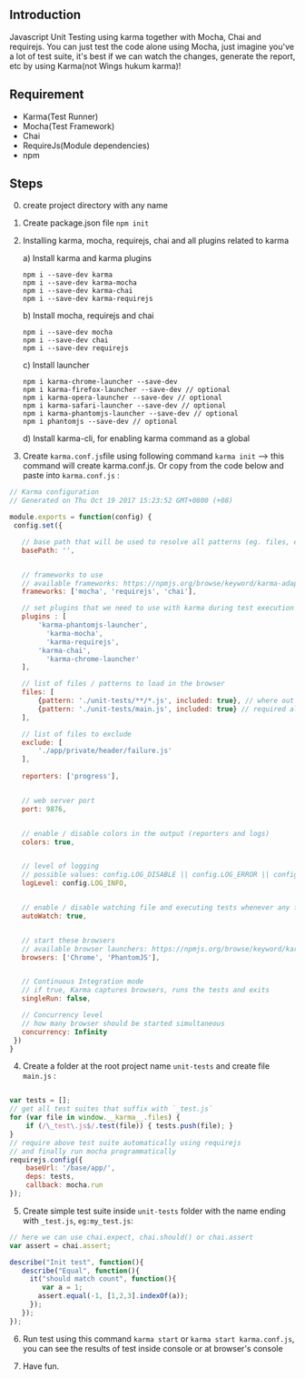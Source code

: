 ## Introduction
Javascript Unit Testing using karma together with Mocha, Chai and requirejs. You can just test the code alone using Mocha, just
imagine you've a lot of test suite, it's best if we can watch the changes, generate the report, etc by using Karma(not Wings hukum karma)!

## Requirement
 - Karma(Test Runner)
 - Mocha(Test Framework)
 - Chai
 - RequireJs(Module dependencies)
 - npm
 
 ## Steps
 0) create project directory with any name <my-project>
 1) Create package.json file `npm init`
 2) Installing karma, mocha, requirejs, chai and all plugins related to karma
 
    a) Install karma and karma plugins
      ```
      npm i --save-dev karma
      npm i --save-dev karma-mocha
      npm i --save-dev karma-chai
      npm i --save-dev karma-requirejs
      ```
      
    b) Install mocha, requirejs and chai
      ```
      npm i --save-dev mocha
      npm i --save-dev chai
      npm i --save-dev requirejs
      ```
      
    c) Install launcher
      ```
      npm i karma-chrome-launcher --save-dev
      npm i karma-firefox-launcher --save-dev // optional
      npm i karma-opera-launcher --save-dev // optional
      npm i karma-safari-launcher --save-dev // optional
      npm i karma-phantomjs-launcher --save-dev // optional
      npm i phantomjs --save-dev // optional
      ```
      
    d) Install karma-cli, for enabling karma command as a global
 
 3) Create `karma.conf.js`file using following command `karma init` --> this command will create karma.conf.js. Or copy 
 from the code below and paste into `karma.conf.js` :
 
 ```javascript
 // Karma configuration
 // Generated on Thu Oct 19 2017 15:23:52 GMT+0800 (+08)

module.exports = function(config) {
  config.set({

    // base path that will be used to resolve all patterns (eg. files, exclude)
    basePath: '',


    // frameworks to use
    // available frameworks: https://npmjs.org/browse/keyword/karma-adapter
    frameworks: ['mocha', 'requirejs', 'chai'],

    // set plugins that we need to use with karma during test execution
    plugins : [
        'karma-phantomjs-launcher',
	      'karma-mocha',
	      'karma-requirejs',
        'karma-chai',
	      'karma-chrome-launcher'   
    ],

    // list of files / patterns to load in the browser
    files: [
        {pattern: './unit-tests/**/*.js', included: true}, // where out test suite located
        {pattern: './unit-tests/main.js', included: true} // required all test suite and include into DOM
    ],

    // list of files to exclude
    exclude: [
        './app/private/header/failure.js'
    ],
    
    reporters: ['progress'],


    // web server port
    port: 9876,


    // enable / disable colors in the output (reporters and logs)
    colors: true,


    // level of logging
    // possible values: config.LOG_DISABLE || config.LOG_ERROR || config.LOG_WARN || config.LOG_INFO || config.LOG_DEBUG
    logLevel: config.LOG_INFO,


    // enable / disable watching file and executing tests whenever any file changes
    autoWatch: true,


    // start these browsers
    // available browser launchers: https://npmjs.org/browse/keyword/karma-launcher
    browsers: ['Chrome', 'PhantomJS'],


    // Continuous Integration mode
    // if true, Karma captures browsers, runs the tests and exits
    singleRun: false,

    // Concurrency level
    // how many browser should be started simultaneous
    concurrency: Infinity
  })
}
```

4) Create a folder at the root project name `unit-tests` and create file `main.js` :

```javascript

var tests = [];
// get all test suites that suffix with `_test.js`
for (var file in window.__karma__.files) {
    if (/\_test\.js$/.test(file)) { tests.push(file); }
}
// require above test suite automatically using requirejs
// and finally run mocha programmatically
requirejs.config({
    baseUrl: '/base/app/',
    deps: tests,
    callback: mocha.run
});
```

5) Create simple test suite inside `unit-tests` folder with the name ending with `_test.js`, `eg:my_test.js`:

```javascript
// here we can use chai.expect, chai.should() or chai.assert
var assert = chai.assert;

describe("Init test", function(){
   describe("Equal", function(){
     it("should match count", function(){
     	var a = 1;
       assert.equal(-1, [1,2,3].indexOf(a));
     });
   });
});

```

6) Run test using this command `karma start` or `karma start karma.conf.js`, you can see the results of test inside console 
or at browser's console

7) Have fun.
      
      
